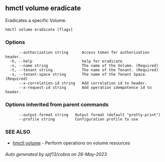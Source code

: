 ## hmctl volume eradicate

Eradicates a specific Volume.

```
hmctl volume eradicate [flags]
```

### Options

```
      --authorization string      Access token for authorization header.
  -h, --help                      help for eradicate
  -n, --name string               The name of the Volume. (Required)
  -t, --tenant string             The name of the Tenant. (Required)
  -s, --tenant-space string       The name of the Tenant Space. (Required)
      --x-correlation-id string   Add correlation id to header.
      --x-request-id string       Add operation idempotence id to header.
```

### Options inherited from parent commands

```
      --output-format string   Output format (default "pretty-print")
      --profile string         Configuration profile to use
```

### SEE ALSO

* [hmctl volume](hmctl_volume.md)	 - Perform operations on volume resources

###### Auto generated by spf13/cobra on 26-May-2023
